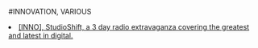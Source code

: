 #INNOVATION, VARIOUS
<br>
<li><a href="https://www.shift20.com/">[INNO], StudioShift, a 3 day radio extravaganza covering the greatest and latest in digital.</a></li>
